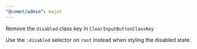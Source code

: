 ```yaml
---
"@comet/admin": major
---
```


Remove the `disabled` class key in `ClearInputButtonClassKey`

Use the `:disabled` selector on `root` instead when styling the disabled state. 